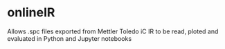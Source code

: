 # onlineIR
Allows .spc files exported from Mettler Toledo iC IR to be read, ploted and evaluated in Python and Jupyter notebooks
